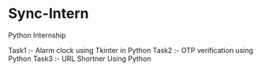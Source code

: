 # Sync-Intern

Python Internship

Task1 :- Alarm clock using Tkinter in Python
Task2 :- OTP verification using Python
Task3 :- URL Shortner Using Python
